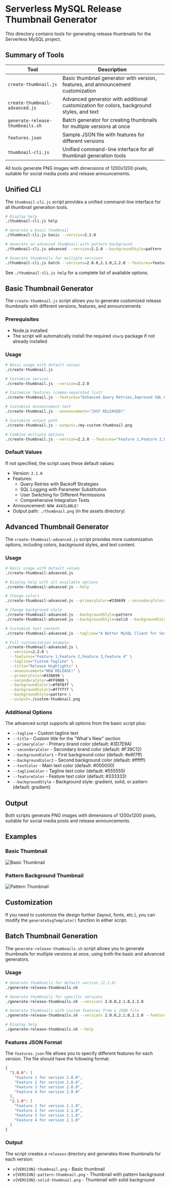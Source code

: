 # Serverless MySQL Release Thumbnail Generator

This directory contains tools for generating release thumbnails for the Serverless MySQL project.

## Summary of Tools

| Tool | Description |
|------|-------------|
| `create-thumbnail.js` | Basic thumbnail generator with version, features, and announcement customization |
| `create-thumbnail-advanced.js` | Advanced generator with additional customization for colors, background styles, and text |
| `generate-release-thumbnails.sh` | Batch generator for creating thumbnails for multiple versions at once |
| `features.json` | Sample JSON file with features for different versions |
| `thumbnail-cli.js` | Unified command-line interface for all thumbnail generation tools |

All tools generate PNG images with dimensions of 1200x1200 pixels, suitable for social media posts and release announcements.

## Unified CLI

The `thumbnail-cli.js` script provides a unified command-line interface for all thumbnail generation tools.

```bash
# Display help
./thumbnail-cli.js help

# Generate a basic thumbnail
./thumbnail-cli.js basic --version=2.2.0

# Generate an advanced thumbnail with pattern background
./thumbnail-cli.js advanced --version=2.2.0 --backgroundStyle=pattern

# Generate thumbnails for multiple versions
./thumbnail-cli.js batch --versions=2.0.0,2.1.0,2.2.0 --features=features.json
```

See `./thumbnail-cli.js help` for a complete list of available options.

## Basic Thumbnail Generator

The `create-thumbnail.js` script allows you to generate customized release thumbnails with different versions, features, and announcements.

### Prerequisites

- Node.js installed
- The script will automatically install the required `sharp` package if not already installed

### Usage

```bash
# Basic usage with default values
./create-thumbnail.js

# Customize version
./create-thumbnail.js --version=2.2.0

# Customize features (comma-separated list)
./create-thumbnail.js --features="Enhanced Query Retries,Improved SQL Logging,Better Connection Management,New Event Handlers"

# Customize announcement text
./create-thumbnail.js --announcement="JUST RELEASED!"

# Customize output path
./create-thumbnail.js --output=./my-custom-thumbnail.png

# Combine multiple options
./create-thumbnail.js --version=2.2.0 --features="Feature 1,Feature 2,Feature 3,Feature 4" --announcement="NEW VERSION!" --output=./v2.2.0-thumbnail.png
```

### Default Values

If not specified, the script uses these default values:
- Version: `2.1.0`
- Features:
  - Query Retries with Backoff Strategies
  - SQL Logging with Parameter Substitution
  - User Switching for Different Permissions
  - Comprehensive Integration Tests
- Announcement: `NOW AVAILABLE!`
- Output path: `./thumbnail.png` (in the assets directory)

## Advanced Thumbnail Generator

The `create-thumbnail-advanced.js` script provides more customization options, including colors, background styles, and text content.

### Usage

```bash
# Basic usage with default values
./create-thumbnail-advanced.js

# Display help with all available options
./create-thumbnail-advanced.js --help

# Change colors
./create-thumbnail-advanced.js --primaryColor=#336699 --secondaryColor=#FF9900

# Change background style
./create-thumbnail-advanced.js --backgroundStyle=pattern
./create-thumbnail-advanced.js --backgroundStyle=solid --backgroundColor1=#f0f8ff

# Customize text content
./create-thumbnail-advanced.js --tagline="A Better MySQL Client for Serverless" --title="New Features"

# Full customization example
./create-thumbnail-advanced.js \
  --version=2.2.0 \
  --features="Feature 1,Feature 2,Feature 3,Feature 4" \
  --tagline="Custom Tagline" \
  --title="Release Highlights" \
  --announcement="NEW RELEASE!" \
  --primaryColor=#336699 \
  --secondaryColor=#FF9900 \
  --backgroundColor1=#f0f8ff \
  --backgroundColor2=#ffffff \
  --backgroundStyle=pattern \
  --output=./custom-thumbnail.png
```

### Additional Options

The advanced script supports all options from the basic script plus:
- `--tagline` - Custom tagline text
- `--title` - Custom title for the "What's New" section
- `--primaryColor` - Primary brand color (default: #3D7E9A)
- `--secondaryColor` - Secondary brand color (default: #F39C12)
- `--backgroundColor1` - First background color (default: #e6f7ff)
- `--backgroundColor2` - Second background color (default: #ffffff)
- `--textColor` - Main text color (default: #000000)
- `--taglineColor` - Tagline text color (default: #555555)
- `--featureColor` - Feature text color (default: #333333)
- `--backgroundStyle` - Background style: gradient, solid, or pattern (default: gradient)

## Output

Both scripts generate PNG images with dimensions of 1200x1200 pixels, suitable for social media posts and release announcements.

## Examples

### Basic Thumbnail
![Basic Thumbnail](thumbnail.png)

### Pattern Background Thumbnail
![Pattern Thumbnail](pattern-thumbnail.png)

## Customization

If you need to customize the design further (layout, fonts, etc.), you can modify the `generateSvgTemplate()` function in either script.

## Batch Thumbnail Generation

The `generate-release-thumbnails.sh` script allows you to generate thumbnails for multiple versions at once, using both the basic and advanced generators.

### Usage

```bash
# Generate thumbnails for default version (2.1.0)
./generate-release-thumbnails.sh

# Generate thumbnails for specific versions
./generate-release-thumbnails.sh --versions 2.0.0,2.1.0,2.2.0

# Generate thumbnails with custom features from a JSON file
./generate-release-thumbnails.sh --versions 2.0.0,2.1.0,2.2.0 --features features.json

# Display help
./generate-release-thumbnails.sh --help
```

### Features JSON Format

The `features.json` file allows you to specify different features for each version. The file should have the following format:

```json
{
  "2.0.0": [
    "Feature 1 for version 2.0.0",
    "Feature 2 for version 2.0.0",
    "Feature 3 for version 2.0.0",
    "Feature 4 for version 2.0.0"
  ],
  "2.1.0": [
    "Feature 1 for version 2.1.0",
    "Feature 2 for version 2.1.0",
    "Feature 3 for version 2.1.0",
    "Feature 4 for version 2.1.0"
  ]
}
```

### Output

The script creates a `releases` directory and generates three thumbnails for each version:
- `v{VERSION}-thumbnail.png` - Basic thumbnail
- `v{VERSION}-pattern-thumbnail.png` - Thumbnail with pattern background
- `v{VERSION}-solid-thumbnail.png` - Thumbnail with solid background 